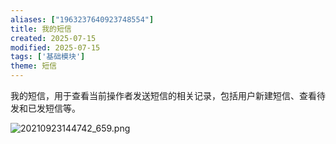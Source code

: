 ```yaml
---
aliases: ["1963237640923748554"]
title: 我的短信
created: 2025-07-15
modified: 2025-07-15
tags: ['基础模块']
theme: 短信
---
```


我的短信，用于查看当前操作者发送短信的相关记录，包括用户新建短信、查看待发和已发短信等。

![](aed09f97ad7dd790938bc4ced0819d75.jpg "20210923144742_659.png")